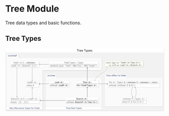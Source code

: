 # Tree Module

Tree data types and basic functions.

## Tree Types

![Tree types diagram](docs/tree-types.png)
